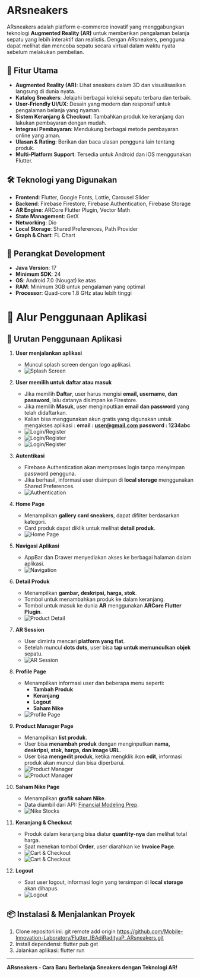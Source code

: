 # ARsneakers

ARsneakers adalah platform e-commerce inovatif yang menggabungkan teknologi **Augmented Reality (AR)** untuk memberikan pengalaman belanja sepatu yang lebih interaktif dan realistis. Dengan ARsneakers, pengguna dapat melihat dan mencoba sepatu secara virtual dalam waktu nyata sebelum melakukan pembelian.

## 🚀 Fitur Utama

- **Augmented Reality (AR)**: Lihat sneakers dalam 3D dan visualisasikan langsung di dunia nyata.
- **Katalog Sneakers**: Jelajahi berbagai koleksi sepatu terbaru dan terbaik.
- **User-Friendly UI/UX**: Desain yang modern dan responsif untuk pengalaman belanja yang nyaman.
- **Sistem Keranjang & Checkout**: Tambahkan produk ke keranjang dan lakukan pembayaran dengan mudah.
- **Integrasi Pembayaran**: Mendukung berbagai metode pembayaran online yang aman.
- **Ulasan & Rating**: Berikan dan baca ulasan pengguna lain tentang produk.
- **Multi-Platform Support**: Tersedia untuk Android dan iOS menggunakan Flutter.

## 🛠️ Teknologi yang Digunakan

- **Frontend**: Flutter, Google Fonts, Lottie, Carousel Slider
- **Backend**: Firebase Firestore, Firebase Authentication, Firebase Storage
- **AR Engine**: ARCore Flutter Plugin, Vector Math
- **State Management**: GetX
- **Networking**: Dio
- **Local Storage**: Shared Preferences, Path Provider
- **Graph & Chart**: FL Chart

## 📱 Perangkat Development

- **Java Version**: 17
- **Minimum SDK**: 24
- **OS**: Android 7.0 (Nougat) ke atas
- **RAM**: Minimum 3GB untuk pengalaman yang optimal
- **Processor**: Quad-core 1.8 GHz atau lebih tinggi

# 📌 Alur Penggunaan Aplikasi

## 🔄 Urutan Penggunaan Aplikasi

1. **User menjalankan aplikasi**

   - Muncul splash screen dengan logo aplikasi.
   - ![Splash Screen](assets/images/image1.jpeg)

2. **User memilih untuk daftar atau masuk**

   - Jika memilih **Daftar**, user harus mengisi **email, username, dan password**, lalu datanya disimpan ke Firestore.
   - Jika memilih **Masuk**, user menginputkan **email dan password** yang telah didaftarkan.
   - Kalian bisa menggunakan akun gratis yang digunakan untuk mengakses aplikasi :
     **email : user@gmail.com**
     **password : 1234abc**
   - ![Login/Register](assets/images/image2.jpeg)
   - ![Login/Register](assets/images/image22.jpeg)
   - ![Login/Register](assets/images/image23.jpeg)

3. **Autentikasi**

   - Firebase Authentication akan memproses login tanpa menyimpan password pengguna.
   - Jika berhasil, informasi user disimpan di **local storage** menggunakan Shared Preferences.
   - ![Authentication](assets/images/image3.jpeg)

4. **Home Page**

   - Menampilkan **gallery card sneakers**, dapat difilter berdasarkan kategori.
   - Card produk dapat diklik untuk melihat **detail produk**.
   - ![Home Page](assets/images/image4.jpeg)

5. **Navigasi Aplikasi**

   - AppBar dan Drawer menyediakan akses ke berbagai halaman dalam aplikasi.
   - ![Navigation](assets/images/image5.jpeg)

6. **Detail Produk**

   - Menampilkan **gambar, deskripsi, harga, stok**.
   - Tombol untuk menambahkan produk ke dalam keranjang.
   - Tombol untuk masuk ke dunia **AR** menggunakan **ARCore Flutter Plugin**.
   - ![Product Detail](assets/images/image6.jpeg)

7. **AR Session**

   - User diminta mencari **platform yang flat**.
   - Setelah muncul **dots dots**, user bisa **tap untuk memunculkan objek** sepatu.
   - ![AR Session](assets/images/image7.jpeg)

8. **Profile Page**

   - Menampilkan informasi user dan beberapa menu seperti:
     - **Tambah Produk**
     - **Keranjang**
     - **Logout**
     - **Saham Nike**
   - ![Profile Page](assets/images/image8.jpeg)

9. **Product Manager Page**

   - Menampilkan **list produk**.
   - User bisa **menambah produk** dengan menginputkan **nama, deskripsi, stok, harga, dan image URL**.
   - User bisa **mengedit produk**, ketika mengklik ikon **edit**, informasi produk akan muncul dan bisa diperbarui.
   - ![Product Manager](assets/images/image9.jpeg)
   - ![Product Manager](assets/images/image92.jpeg)

10. **Saham Nike Page**

    - Menampilkan **grafik saham Nike**.
    - Data diambil dari API: [Financial Modeling Prep](https://financialmodelingprep.com/api/v3/historical-price-full/NKE?apikey=YOUR_API_KEY).
    - ![Nike Stocks](assets/images/image10.jpeg)

11. **Keranjang & Checkout**

    - Produk dalam keranjang bisa diatur **quantity-nya** dan melihat total harga.
    - Saat menekan tombol **Order**, user diarahkan ke **Invoice Page**.
    - ![Cart & Checkout](assets/images/image11.jpeg)
    - ![Cart & Checkout](assets/images/image112.jpeg)

12. **Logout**
    - Saat user logout, informasi login yang tersimpan di **local storage** akan dihapus.
    - ![Logout](assets/images/image12.jpeg)

## 📦 Instalasi & Menjalankan Proyek

1. Clone repositori ini:
   git remote add origin https://github.com/Mobile-Innovation-Laboratory/Flutter_IBAdiRadityaP_ARsneakers.git
2. Install dependensi:
   flutter pub get
3. Jalankan aplikasi:
   flutter run

---

**ARsneakers - Cara Baru Berbelanja Sneakers dengan Teknologi AR!**
